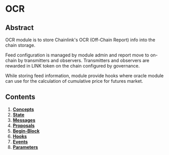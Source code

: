 # OCR

## Abstract

OCR module is to store Chainlink's OCR (Off-Chain Report) info into the chain storage.

Feed configuration is managed by module admin and report move to on-chain by transmitters and observers. Transmitters and observers are rewarded in LINK token on the chain configured by governance.

While storing feed information, module provide hooks where oracle module can use for the calculation of cumulative price for futures market.

## Contents

1. [**Concepts**](01_concepts.md)
2. [**State**](02_state.md)
3. [**Messages**](03_messages.md)
4. [**Proposals**](04_proposals.md)
5. [**Begin-Block**](05_begin_block.md)
6. [**Hooks**](06_hooks.md)
7. [**Events**](07_events.md)
8. [**Parameters**](08_params.md)
